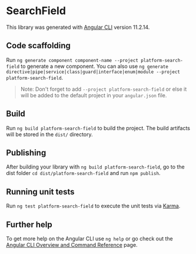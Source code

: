 # SearchField

This library was generated with [Angular CLI](https://github.com/angular/angular-cli) version 11.2.14.

## Code scaffolding

Run `ng generate component component-name --project platform-search-field` to generate a new component. You can also use `ng generate directive|pipe|service|class|guard|interface|enum|module --project platform-search-field`.
> Note: Don't forget to add `--project platform-search-field` or else it will be added to the default project in your `angular.json` file. 

## Build

Run `ng build platform-search-field` to build the project. The build artifacts will be stored in the `dist/` directory.

## Publishing

After building your library with `ng build platform-search-field`, go to the dist folder `cd dist/platform-search-field` and run `npm publish`.

## Running unit tests

Run `ng test platform-search-field` to execute the unit tests via [Karma](https://karma-runner.github.io).

## Further help

To get more help on the Angular CLI use `ng help` or go check out the [Angular CLI Overview and Command Reference](https://angular.io/cli) page.
